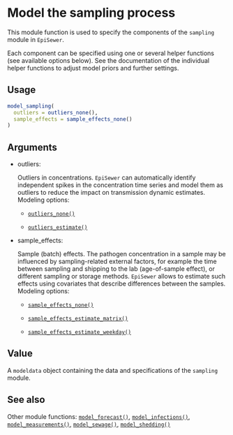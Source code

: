 # Model the sampling process

This module function is used to specify the components of the `sampling`
module in `EpiSewer`.

Each component can be specified using one or several helper functions
(see available options below). See the documentation of the individual
helper functions to adjust model priors and further settings.

## Usage

``` r
model_sampling(
  outliers = outliers_none(),
  sample_effects = sample_effects_none()
)
```

## Arguments

- outliers:

  Outliers in concentrations. `EpiSewer` can automatically identify
  independent spikes in the concentration time series and model them as
  outliers to reduce the impact on transmission dynamic estimates.
  Modeling options:

  - [`outliers_none()`](https://adrian-lison.github.io/EpiSewer/reference/outliers_none.md)

  - [`outliers_estimate()`](https://adrian-lison.github.io/EpiSewer/reference/outliers_estimate.md)

- sample_effects:

  Sample (batch) effects. The pathogen concentration in a sample may be
  influenced by sampling-related external factors, for example the time
  between sampling and shipping to the lab (age-of-sample effect), or
  different sampling or storage methods. `EpiSewer` allows to estimate
  such effects using covariates that describe differences between the
  samples. Modeling options:

  - [`sample_effects_none()`](https://adrian-lison.github.io/EpiSewer/reference/sample_effects_none.md)

  - [`sample_effects_estimate_matrix()`](https://adrian-lison.github.io/EpiSewer/reference/sample_effects_estimate_matrix.md)

  - [`sample_effects_estimate_weekday()`](https://adrian-lison.github.io/EpiSewer/reference/sample_effects_estimate_weekday.md)

## Value

A `modeldata` object containing the data and specifications of the
`sampling` module.

## See also

Other module functions:
[`model_forecast()`](https://adrian-lison.github.io/EpiSewer/reference/model_forecast.md),
[`model_infections()`](https://adrian-lison.github.io/EpiSewer/reference/model_infections.md),
[`model_measurements()`](https://adrian-lison.github.io/EpiSewer/reference/model_measurements.md),
[`model_sewage()`](https://adrian-lison.github.io/EpiSewer/reference/model_sewage.md),
[`model_shedding()`](https://adrian-lison.github.io/EpiSewer/reference/model_shedding.md)
